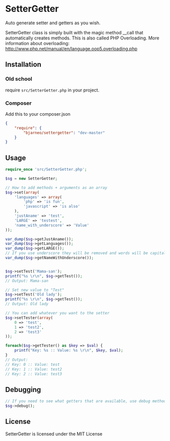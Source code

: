 SetterGetter
======

Auto generate setter and getters as you wish.

SetterGetter class is simply built with the magic method __call that automatically creates methods. This is also called PHP Overloading.
More information about overloading: http://www.php.net/manual/en/language.oop5.overloading.php

Installation
------------

### Old school ###

require `src/SetterGetter.php` in your project.

### Composer ###

Add this to your composer.json

```json
{
    "require": {
        "bjarneo/settergetter": "dev-master"
    }
}
```

Usage
-----

```php
require_once 'src/SetterGetter.php';

$sg = new SetterGetter;

// How to add methods + arguments as an array
$sg->set(array(
    'languages' => array(
        'php' => 'is fun',
        'javascript' => 'is also'
    ),
    'justAname' => 'test',
    'LARGE' => 'testest',
    'name_with_underscore' => 'Value'
));

var_dump($sg->getJustAname());
var_dump($sg->getLanguages());
var_dump($sg->getLARGE());
// If you use underscore they will be removed and words will be capitalized
var_dump($sg->getNameWithUnderscore());


$sg->setTest('Mama-san');
printf("%s \r\n", $sg->getTest());
// Output: Mama-san

// Set new value to "Test"
$sg->setTest('Old lady');
printf("%s \r\n", $sg->getTest());
// Output: Old lady

// You can add whatever you want to the setter
$sg->setTester(array(
    0 => 'test',
    1 => 'test2',
    2 => 'test3'
));

foreach($sg->getTester() as $key => $val) {
    printf("Key: %s :: Value: %s \r\n", $key, $val);
}
// Output:
// Key: 0 :: Value: test
// Key: 1 :: Value: test2
// Key: 2 :: Value: test3

```

Debugging
-------
```php
// If you need to see what getters that are available, use debug method.
$sg->debug();
```
License
-------

SetterGetter is licensed under the MIT License
